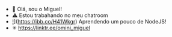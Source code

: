 - 👋 Olá, sou o Miguel!
- ⚠ Estou trabahando no meu chatroom
- [!](https://ibb.co/H41Wkgr)](https://ibb.co/H41Wkgr) Aprendendo um pouco de NodeJS!
- ✳ https://linktr.ee/omini_miguel
